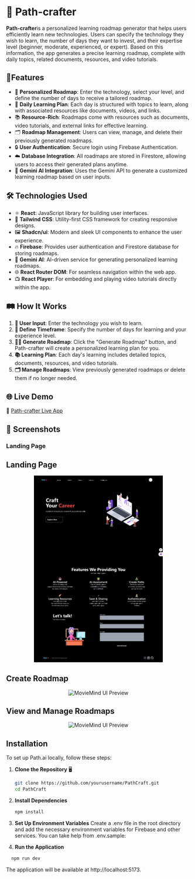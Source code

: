 # 🌟 Path-crafter

**Path-crafter**is a personalized learning roadmap generator that helps users efficiently learn new technologies. Users can specify the technology they wish to learn, the number of days they want to invest, and their expertise level (beginner, moderate, experienced, or expert). Based on this information, the app generates a precise learning roadmap, complete with daily topics, related documents, resources, and video tutorials.

## 🚀Features

- 🎯 **Personalized Roadmap**: Enter the technology, select your level, and define the number of days to receive a tailored roadmap.
- 📅 **Daily Learning Plan**: Each day is structured with topics to learn, along with associated resources like documents, videos, and links.
- 📚 **Resource-Rich**: Roadmaps come with resources such as documents, video tutorials, and external links for effective learning.
- 🗂️ **Roadmap Management**: Users can view, manage, and delete their previously generated roadmaps.
- 🔒 **User Authentication**: Secure login using Firebase Authentication.
- ☁️ **Database Integration**: All roadmaps are stored in Firestore, allowing users to access their generated plans anytime.
- 🤖 **Gemini AI Integration**: Uses the Gemini API to generate a customized learning roadmap based on user inputs.


## 🛠️ Technologies Used

- ⚛️ **React**: JavaScript library for building user interfaces.
- 🎨 **Tailwind CSS**: Utility-first CSS framework for creating responsive designs.
- 🖼️ **Shadcn/ui**: Modern and sleek UI components to enhance the user experience.
- 🔥 **Firebase**: Provides user authentication and Firestore database for storing roadmaps.
- 🤖 **Gemini AI**: AI-driven service for generating personalized learning roadmaps.
- 🌐 **React Router DOM**: For seamless navigation within the web app.
- 📺 **React Player**: For embedding and playing video tutorials directly within the app.

## 🛤️ How It Works

1. **📝 User Input**: Enter the technology you wish to learn.
2. **📅 Define Timeframe**: Specify the number of days for learning and your experience level.
3. **🧑‍💻 Generate Roadmap**: Click the "Generate Roadmap" button, and Path-crafter will create a personalized learning plan for you.
4. **📚 Learning Plan**: Each day's learning includes detailed topics, documents, resources, and video tutorials.
5. **🗂️ Manage Roadmaps**: View previously generated roadmaps or delete them if no longer needed.

## 🌐 Live Demo

🔗 [Path-crafter Live App](https://path-crafter.vercel.app/)

## 📸 Screenshots

### Landing Page

## Landing Page
<p align="center">
   <img src="/src/assets/path-crafter.vercel.app_ (1).png" alt="MovieMind UI Preview" width="70%">
</p>


## Create Roadmap
<p align="center">
   <img src="/src/assets/path-crafter.vercel.app_(2).png" alt="MovieMind UI Preview" width="70%">
</p>

## View and Manage Roadmaps
<p align="center">
   <img src="/src/assets/path-crafter.vercel.app_(4).png" alt="MovieMind UI Preview" width="70%">
</p>

## Installation

To set up Path.ai locally, follow these steps:

1. **Clone the Repository** 🖥️

   ```bash
   git clone https://github.com/yourusername/PathCraft.git
   cd PathCraft
   ```

2. **Install Dependencies**
   ```bash
   npm install
   ```
3. **Set Up Environment Variables**
   Create a .env file in the root directory and add the necessary environment variables for Firebase and other services. You can take help from .env.sample:

4. **Run the Application**

```bash
  npm run dev
```
The application will be available at http://localhost:5173.



